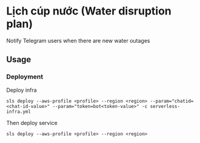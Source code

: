 


# Lịch cúp nước (Water disruption plan)

Notify Telegram users when there are new water outages
## Usage

### Deployment

Deploy infra
```
sls deploy --aws-profile <profile> --region <region> --param="chatid=<chat-id-value>" --param="token=bot<token-value>" -c serverless-infra.yml
```
Then deploy service
```
sls deploy --aws-profile <profile> --region <region>
```